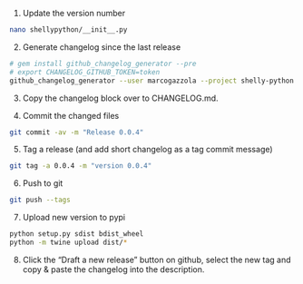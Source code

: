 1.  Update the version number
``` bash
nano shellypython/__init__.py
```

2.  Generate changelog since the last release
``` bash
# gem install github_changelog_generator --pre
# export CHANGELOG_GITHUB_TOKEN=token
github_changelog_generator --user marcogazzola --project shelly-python --since-tag 0.0.2 -o newchanges
```

3.  Copy the changelog block over to CHANGELOG.md.

4.  Commit the changed files
``` bash
git commit -av -m "Release 0.0.4"
```

5.  Tag a release (and add short changelog as a tag commit message)
``` bash
git tag -a 0.0.4 -m "version 0.0.4"
```

6.  Push to git
``` bash
git push --tags
```

7.  Upload new version to pypi
``` bash
python setup.py sdist bdist_wheel
python -m twine upload dist/*
```

8.  Click the “Draft a new release” button on github, select the new tag
    and copy & paste the changelog into the description.
